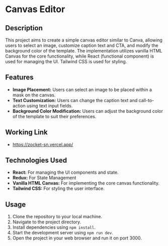 # Canvas Editor

## Description
This project aims to create a simple canvas editor similar to Canva, allowing users to select an image, customize caption text and CTA, and modify the background color of the template. 
The implementation utilizes vanilla HTML Canvas for the core functionality, while React (functional component) is used for managing the UI. Tailwind CSS is used for styling.

## Features
- **Image Placement:** Users can select an image to be placed within a mask on the canvas.
- **Text Customization:** Users can change the caption text and call-to-action using text input fields.
- **Background Color Modification:** Users can adjust the background color of the template to suit their preferences.

## Working Link
- https://zocket-sn.vercel.app/

## Technologies Used
- **React:** For managing the UI components and state.
- **Redux:** For State Management
- **Vanilla HTML Canvas:** For implementing the core canvas functionality.
- **Tailwind CSS:** For styling the user interface.

## Usage
1. Clone the repository to your local machine.
2. Navigate to the project directory.
3. Install dependencies using `npm install`.
4. Start the development server using `npm run dev`.
5. Open the project in your web browser and run it on port 3000.


